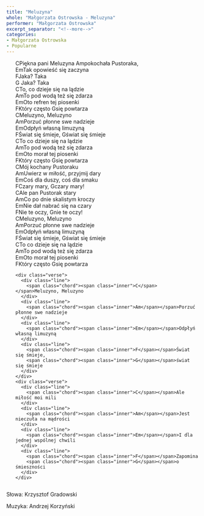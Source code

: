 ```yaml
---
title: "Meluzyna"
whole: "Małgorzata Ostrowska - Meluzyna"
performer: "Małgorzata Ostrowska"
excerpt_separator: "<!--more-->"
categories:
- Małgorzata Ostrowska
- Popularne
---
```


<ul class="song">
  <div class="column">
    <div class="verse">
      <div class="line">
        <span class="chord"><span class="inner">C</span></span>Piękna pani Meluzyna
        <span class="chord"><span class="inner">Am</span></span>pokochała Pustoraka,
      </div>
      <div class="line"><span class="chord">
          <span class="inner">Em</span></span>Tak opowieść się zaczyna
      </div>
      <div class="line">
        <span class="chord"><span class="inner">F</span></span>Jaka? Taka
      </div>
      <div class="line">
        <span class="chord"><span class="inner">G</span></span>
        Jaka? Taka
      </div>
    </div>
    <div class="verse">
      <div class="line">
        <span class="chord"><span class="inner">C</span></span>To, co dzieje się na lądzie
      </div>
      <div class="line">
        <span class="chord"><span class="inner">Am</span></span>To pod wodą też się zdarza
      </div>
      <div class="line">
        <span class="chord"><span class="inner">Em</span></span>Oto refren tej piosenki
      </div>
      <div class="line">
        <span class="chord"><span class="inner">F</span></span>Który często
        <span class="chord"><span class="inner">G</span></span>się powtarza
      </div>
    </div>
     <div class="verse">
      <div class="line">
        <span class="chord"><span class="inner">C</span></span>Meluzyno, Meluzyno
      </div>
      <div class="line">
        <span class="chord"><span class="inner">Am</span></span>Porzuć płonne swe nadzieje
      </div>
      <div class="line">
        <span class="chord"><span class="inner">Em</span></span>Odpłyń własną limuzyną
      </div>
      <div class="line">
        <span class="chord"><span class="inner">F</span></span>Świat się śmieje,
        <span class="chord"><span class="inner">G</span></span>świat się śmieje
      </div>
      <div class="line">
        <span class="chord"><span class="inner">C</span></span>To co dzieje się na lądzie
      </div>
      <div class="line">
        <span class="chord"><span class="inner">Am</span></span>To pod wodą też się zdarza
      </div>
      <div class="line">
        <span class="chord"><span class="inner">Em</span></span>Oto morał tej piosenki
      </div>
      <div class="line">
        <span class="chord"><span class="inner">F</span></span>Który często
        <span class="chord"><span class="inner">G</span></span>się powtarza
      </div>
    </div>
  </div>
  <div class="column">
    <div class="verse">
      <div class="line">
        <span class="chord"><span class="inner">C</span></span>Mój kochany Pustoraku
      </div>
      <div class="line">
        <span class="chord"><span class="inner">Am</span></span>Uwierz w miłość, przyjmij dary
      </div>
      <div class="line">
        <span class="chord"><span class="inner">Em</span></span>Coś dla duszy, coś dla smaku
      </div>
      <div class="line">
        <span class="chord"><span class="inner">F</span></span>Czary mary,
        <span class="chord"><span class="inner">G</span></span>czary mary!
      </div>
    </div>
    <div class="verse">
      <div class="line">
        <span class="chord"><span class="inner">C</span></span>Ale pan Pustorak stary
      </div>
      <div class="line">
        <span class="chord"><span class="inner">Am</span></span>Co po dnie skalistym kroczy
      </div>
      <div class="line">
        <span class="chord"><span class="inner">Em</span></span>Nie dał nabrać się na czary
      </div>
      <div class="line">
        <span class="chord"><span class="inner">F</span></span>Nie te oczy,
        <span class="chord"><span class="inner">G</span></span>nie te oczy!
      </div>
    </div>
     <div class="verse">
      <div class="line">
        <span class="chord"><span class="inner">C</span></span>Meluzyno, Meluzyno
      </div>
      <div class="line">
        <span class="chord"><span class="inner">Am</span></span>Porzuć płonne swe nadzieje
      </div>
      <div class="line">
        <span class="chord"><span class="inner">Em</span></span>Odpłyń własną limuzyną
      </div>
      <div class="line">
        <span class="chord"><span class="inner">F</span></span>Świat się śmieje,
        <span class="chord"><span class="inner">G</span></span>świat się śmieje
      </div>
      <div class="line">
        <span class="chord"><span class="inner">C</span></span>To co dzieje się na lądzie
      </div>
      <div class="line">
        <span class="chord"><span class="inner">Am</span></span>To pod wodą też się zdarza
      </div>
      <div class="line">
        <span class="chord"><span class="inner">Em</span></span>Oto morał tej piosenki
      </div>
      <div class="line">
        <span class="chord"><span class="inner">F</span></span>Który często
        <span class="chord"><span class="inner">G</span></span>się powtarza
      </div>
    </div>
  </div>
  <div class="column">
   
    <div class="verse">
      <div class="line">
        <span class="chord"><span class="inner">C</span></span>Meluzyno, Meluzyno
      </div>
      <div class="line">
        <span class="chord"><span class="inner">Am</span></span>Porzuć płonne swe nadzieje
      </div>
      <div class="line">
        <span class="chord"><span class="inner">Em</span></span>Odpłyń własną limuzyną
      </div>
      <div class="line">
        <span class="chord"><span class="inner">F</span></span>Świat się śmieje, 
        <span class="chord"><span class="inner">G</span></span>świat się śmieje
      </div>
    </div>
    <div class="verse">
      <div class="line">
        <span class="chord"><span class="inner">C</span></span>Ale miłość moi mili
      </div>
      <div class="line">
        <span class="chord"><span class="inner">Am</span></span>Jest nieczuła na mądrości
      </div>
      <div class="line">
        <span class="chord"><span class="inner">Em</span></span>I dla jednej wspólnej chwili
      </div>
      <div class="line">
        <span class="chord"><span class="inner">F</span></span>Zapomina 
        <span class="chord"><span class="inner">G</span></span>o śmieszności
      </div>
    </div>
  </div>
</ul>

<!--more-->


Słowa: Krzysztof Gradowski

Muzyka: Andrzej Korzyński
